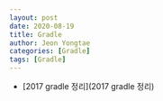 ```yaml
---
layout: post
date: 2020-08-19 
title: Gradle
author: Jeon Yongtae
categories: [Gradle]
tags: [Gradle]
---
```


- [2017 gradle 정리](2017 gradle 정리)
